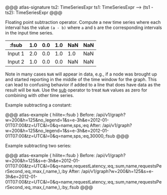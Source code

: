 @@@ atlas-signature
ts2: TimeSeriesExpr
ts1: TimeSeriesExpr
-->
(ts1 - ts2): TimeSeriesExpr
@@@

Floating point subtraction operator. Compute a new time series where each interval has the
value `(a - b)` where `a` and `b` are the corresponding intervals in the input time
series.

:fsub   | 1.0 | 0.0 | 1.0 | NaN | NaN |
---------|-----|-----|-----|-----|-----|
Input 1 | 2.0 | 0.0 | 1.0 | 1.0 | NaN |
Input 2 | 1.0 | 0.0 | 0.0 | NaN | NaN |

Note in many cases `NaN` will appear in data, e.g., if a node was brought up and started
reporting in the middle of the time window for the graph. This can lead to confusing
behavior if added to a line that does have data as the result will be `NaN`. Use the
[sub](sub.md) operator to treat `NaN` values as zero for combining with other time
series.

Example subtracting a constant:

@@@ atlas-example { hilite=:fsub }
Before: /api/v1/graph?w=200&h=125&no_legend=1&s=e-3h&e=2012-01-01T07:00&tz=UTC&l=0&q=name,sps,:eq
After: /api/v1/graph?w=200&h=125&no_legend=1&s=e-3h&e=2012-01-01T07:00&tz=UTC&l=0&q=name,sps,:eq,30000,:fsub
@@@

Example subtracting two series:

@@@ atlas-example { hilite=:fsub }
Before: /api/v1/graph?w=200&h=125&s=e-3h&e=2012-01-01T07:00&tz=UTC&l=0&q=name,requestLatency,:eq,:sum,name,requestsPerSecond,:eq,:max,(,name,),:by
After: /api/v1/graph?w=200&h=125&s=e-3h&e=2012-01-01T07:00&tz=UTC&l=0&q=name,requestLatency,:eq,:sum,name,requestsPerSecond,:eq,:max,(,name,),:by,:fsub
@@@
